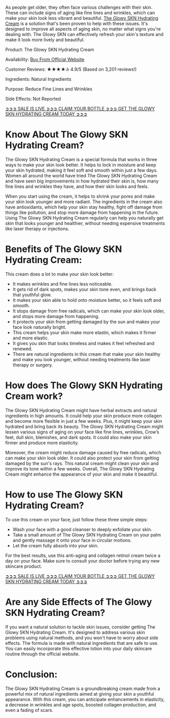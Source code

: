 As people get older, they often face various challenges with their skin. These can include signs of aging like fine lines and wrinkles, which can make your skin look less vibrant and beautiful. [The Glowy SKN Hydrating Cream](https://www.facebook.com/theglowysknhydratingcream/) is a solution that's been proven to help with these issues. It's designed to improve all aspects of aging skin, no matter what signs you're dealing with. The Glowy SKN can effectively refresh your skin's texture and make it look more lively and beautiful.

Product: The Glowy SKN Hydrating Cream

Availability: [Buy From Official Website](https://atozsupplement.com/the-glowy-skn-hydrating-cream/)

Customer Reviews: ★★★★✰ 4.9/5 (Based on 3,201 reviews!)

Ingredients: Natural Ingredients

Purpose: Reduce Fine Lines and Wrinkles

Side Effects: Not Reported

[‍➲➲➲ SALE IS LIVE ➲➲➲ CLAIM YOUR BOTTLE ➲➲➲ GET THE GLOWY SKN HYDRATING CREAM TODAY ➲➲➲](https://atozsupplement.com/the-glowy-skn-hydrating-cream/)

# Know About The Glowy SKN Hydrating Cream?

The Glowy SKN Hydrating Cream is a special formula that works in three ways to make your skin look better. It helps to lock in moisture and keep your skin hydrated, making it feel soft and smooth within just a few days. Women all around the world have tried The Glowy SKN Hydrating Cream and have seen big improvements in how hydrated their skin is, how many fine lines and wrinkles they have, and how their skin looks and feels.

When you start using the cream, it helps to shrink your pores and make your skin look younger and more radiant. The ingredients in the cream also have antioxidants, which help your skin stay healthy, fight off damage from things like pollution, and stop more damage from happening in the future. Using The Glowy SKN Hydrating Cream regularly can help you naturally get skin that looks younger and healthier, without needing expensive treatments like laser therapy or injections.

# Benefits of The Glowy SKN Hydrating Cream:

This cream does a lot to make your skin look better:

- It makes wrinkles and fine lines less noticeable.
- It gets rid of dark spots, makes your skin tone even, and brings back that youthful glow.
- It makes your skin able to hold onto moisture better, so it feels soft and smooth.
- It stops damage from free radicals, which can make your skin look older, and stops more damage from happening.
- It protects your skin from getting damaged by the sun and makes your face look naturally bright.
- This cream helps your skin make more elastin, which makes it firmer and more elastic.
- It gives you skin that looks timeless and makes it feel refreshed and renewed.
- There are natural ingredients in this cream that make your skin healthy and make you look younger, without needing treatments like laser therapy or surgery.

# How does The Glowy SKN Hydrating Cream work?

The Glowy SKN Hydrating Cream might have herbal extracts and natural ingredients in high amounts. It could help your skin produce more collagen and become more flexible in just a few weeks. Plus, it might keep your skin hydrated and bring back its beauty. The Glowy SKN Hydrating Cream might lessen various signs of aging on your face like fine lines, wrinkles, Crow’s feet, dull skin, blemishes, and dark spots. It could also make your skin firmer and produce more elasticity.

Moreover, the cream might reduce damage caused by free radicals, which can make your skin look older. It could also protect your skin from getting damaged by the sun's rays. This natural cream might clean your skin and improve its tone within a few weeks. Overall, The Glowy SKN Hydrating Cream might enhance the appearance of your skin and make it beautiful.

# How to use The Glowy SKN Hydrating Cream?

To use this cream on your face, just follow these three simple steps:

- Wash your face with a good cleanser to deeply exfoliate your skin.
- Take a small amount of The Glowy SKN Hydrating Cream on your palm and gently massage it onto your face in circular motions.
- Let the cream fully absorb into your skin.

For the best results, use this anti-aging and collagen retinol cream twice a day on your face. Make sure to consult your doctor before trying any new skincare product.

[‍➲➲➲ SALE IS LIVE ➲➲➲ CLAIM YOUR BOTTLE ➲➲➲ GET THE GLOWY SKN HYDRATING CREAM TODAY ➲➲➲](https://atozsupplement.com/the-glowy-skn-hydrating-cream/)

# Are any Side Effects of The Glowy SKN Hydrating Cream?

If you want a natural solution to tackle skin issues, consider getting The Glowy SKN Hydrating Cream. It's designed to address various skin problems using natural methods, and you won't have to worry about side effects. The formula is made with natural ingredients that are safe to use. You can easily incorporate this effective lotion into your daily skincare routine through the official website.

# Conclusion:

The Glowy SKN Hydrating Cream is a groundbreaking cream made from a powerful mix of natural ingredients aimed at giving your skin a youthful appearance. With this cream, you can anticipate enhancements in elasticity, a decrease in wrinkles and age spots, boosted collagen production, and even a fading of scars.
